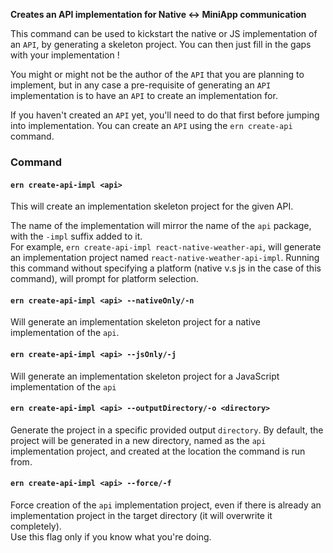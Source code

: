 **Creates an API implementation for Native <-> MiniApp communication**

This command can be used to kickstart the native or JS implementation of an `API`, by generating a skeleton project. You can then just fill in the gaps with your implementation !

You might or might not be the author of the `API` that you are planning to implement, but in any case a pre-requisite of generating an `API` implementation is to have an `API` to create an implementation for.  

If you haven't created an `API` yet, you'll need to do that first before jumping into implementation. You can create an `API` using the `ern create-api` command.

### Command

#### `ern create-api-impl <api>` 

This will create an implementation skeleton project for the given API.

The name of the implementation will mirror the name of the `api` package, with the `-impl` suffix added to it.  
For example, `ern create-api-impl react-native-weather-api`, will generate an implementation project named `react-native-weather-api-impl`.
Running this command without specifying a platform (native v.s js in the case of this command), will prompt for platform selection.

#### `ern create-api-impl <api> --nativeOnly/-n`

Will generate an implementation skeleton project for a native implementation of the `api`.

#### `ern create-api-impl <api> --jsOnly/-j`

Will generate an implementation skeleton project for a JavaScript implementation of the `api`

#### `ern create-api-impl <api> --outputDirectory/-o <directory>`

Generate the project in a specific provided output `directory`. 
By default, the project will be generated in a new directory, named as the `api` implementation project, and created at the location the command is run from.

#### `ern create-api-impl <api> --force/-f`

Force creation of the `api` implementation project, even if there is already an implementation project in the target directory (it will overwrite it completely).  
Use this flag only if you know what you're doing.